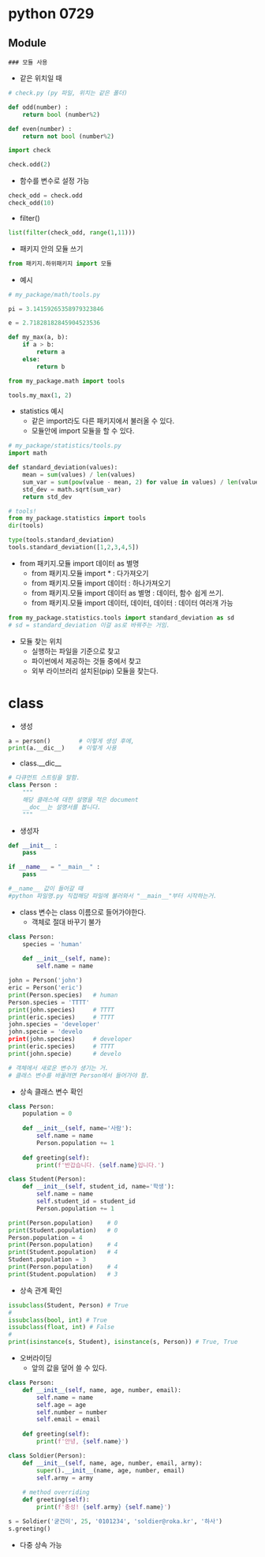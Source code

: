 # python 0729

## Module

	### 모듈 사용

* 같은 위치일 때

``` python
# check.py (py 파일, 위치는 같은 폴더)

def odd(number) :
    return bool (number%2)

def even(number) :
    return not bool (number%2)
```

``` python
import check

check.odd(2)
```

* 함수를 변수로 설정 가능

``` python
check_odd = check.odd
check_odd(10)
```

* filter()

``` python
list(filter(check_odd, range(1,11)))
```

* 패키지 안의 모듈 쓰기

``` python
from 패키지.하위패키지 import 모듈
```

* 예시

``` python
# my_package/math/tools.py

pi = 3.14159265358979323846

e = 2.71828182845904523536

def my_max(a, b):
    if a > b:
        return a
    else:
        return b
```

``` python
from my_package.math import tools

tools.my_max(1, 2)
```

* statistics 예시
  * 같은 import라도 다른 패키지에서 불러올 수 있다.
  * 모듈안에 import 모듈을 할 수 있다.

``` python
# my_package/statistics/tools.py
import math

def standard_deviation(values):
    mean = sum(values) / len(values)
    sum_var = sum(pow(value - mean, 2) for value in values) / len(values)
    std_dev = math.sqrt(sum_var)
    return std_dev
```

``` python
# tools!
from my_package.statistics import tools
dir(tools)

type(tools.standard_deviation)
tools.standard_deviation([1,2,3,4,5])
```

* from 패키지.모듈 import 데이터 as 별명
  * from 패키지.모듈 import * : 다가져오기
  * from 패키지.모듈 import 데이터 : 하나가져오기
  * from 패키지.모듈 import 데이터 as 별명 : 데이터, 함수 쉽게 쓰기.
  * from 패키지.모듈 import 데이터, 데이터, 데이터 : 데이터 여러개 가능

``` python
from my_package.statistics.tools import standard_deviation as sd
# sd = standard_deviation 이걸 as로 바꿔주는 거임.
```

* 모듈 찾는 위치
  * 실행하는 파일을 기준으로 찾고
  * 파이썬에서 제공하는 것들 중에서 찾고
  * 외부 라이브러리 설치된(pip) 모듈을 찾는다.



# class

* 생성

``` python
a = person()		# 이렇게 생성 후에,
print(a.__dic__) 	# 이렇게 사용
```

* class.__dic\_\_

``` python
# 다큐먼트 스트링을 말함.
class Person :
    """
    해당 클래스에 대한 설명을 적은 document
    __doc__는 설명서를 봅니다.
    """
```

* 생성자

``` python
def __init__ :
    pass
```

``` python
if __name__ = "__main__" :
    pass

#__name__ 값이 들어갈 때
#python 파일명.py 직접해당 파일에 불러와서 "__main__"부터 시작하는거.
```

* class 변수는 class 이름으로 들어가야한다.
  * 객체로 절대 바꾸기 불가

``` python
class Person:
    species = 'human'
    
    def __init__(self, name):
        self.name = name
```

```python
john = Person('john')
eric = Person('eric')
print(Person.species)	# human
Person.species = 'TTTT'	
print(john.species)		# TTTT
print(eric.species)		# TTTT
john.species = 'developer'
john.specie = 'develo
print(john.species)		# developer
print(eric.species)		# TTTT
print(john.specie)		# develo

# 객체에서 새로운 변수가 생기는 거.
# 클래스 변수를 바꿀려면 Person에서 들어가야 함.
```

* 상속 클래스 변수 확인

``` python
class Person:
    population = 0
    
    def __init__(self, name='사람'):
        self.name = name
        Person.population += 1
        
    def greeting(self):
        print(f'반갑습니다. {self.name}입니다.')
```

``` python
class Student(Person):
    def __init__(self, student_id, name='학생'):
        self.name = name
        self.student_id = student_id  
        Person.population += 1
```

``` python
print(Person.population) 	# 0
print(Student.population)	# 0
Person.population = 4
print(Person.population)	# 4
print(Student.population)	# 4
Student.population = 3
print(Person.population)	# 4
print(Student.population)	# 3
```

* 상속 관계 확인

``` python
issubclass(Student, Person) # True
#
issubclass(bool, int) # True
issubclass(float, int) # False
#
print(isinstance(s, Student), isinstance(s, Person)) # True, True
```

* 오버라이딩
  * 앞의 값을 덮어 쓸 수 있다.

``` python
class Person:
    def __init__(self, name, age, number, email):
        self.name = name
        self.age = age
        self.number = number
        self.email = email 
        
    def greeting(self):
        print(f'안녕, {self.name}')
```

```python
class Soldier(Person):
    def __init__(self, name, age, number, email, army):
        super().__init__(name, age, number, email)
        self.army = army
        
    # method overriding    
    def greeting(self):
        print(f'충성! {self.army} {self.name}')
```

``` python
s = Soldier('굳건이', 25, '0101234', 'soldier@roka.kr', '하사')
s.greeting()
```

* 다중 상속 가능

